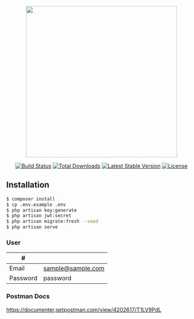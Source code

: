 <p align="center"><img src="https://res.cloudinary.com/dtfbvvkyp/image/upload/v1566331377/laravel-logolockup-cmyk-red.svg" width="400"></p>

<p align="center">
<a href="https://travis-ci.org/laravel/framework"><img src="https://travis-ci.org/laravel/framework.svg" alt="Build Status"></a>
<a href="https://packagist.org/packages/laravel/framework"><img src="https://poser.pugx.org/laravel/framework/d/total.svg" alt="Total Downloads"></a>
<a href="https://packagist.org/packages/laravel/framework"><img src="https://poser.pugx.org/laravel/framework/v/stable.svg" alt="Latest Stable Version"></a>
<a href="https://packagist.org/packages/laravel/framework"><img src="https://poser.pugx.org/laravel/framework/license.svg" alt="License"></a>
</p>

## Installation

```sh
$ composer install
$ cp .env.example .env
$ php artisan key:generate
$ php artisan jwt:secret
$ php artisan migrate:fresh --seed
$ php artisan serve
```

### User
|#  |  |
| ------ | ------ |
| Email | sample@sample.com |
| Password | password |

### Postman Docs
https://documenter.getpostman.com/view/4202617/T1LV9PdL
